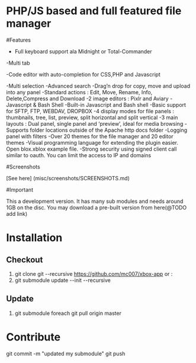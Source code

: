 PHP/JS based and full featured file manager
===========================================

#Features
 
 - Full keyboard support ala Midnight or Total-Commander
 
 -Multi tab
 
 -Code editor with auto-completion for CSS,PHP and Javascript
 
 -Multi selection
 -Advanced search
 -Drag’n drop for copy, move and upload into any panel
 -Standard actions : Edit, Move, Rename, Info, Delete,Compress and Download
 -2 image editors : Pixlr and Aviary
 -Javascript & Bash Shell
 -Built-in Javascript and Bash shell
 -Basic support for SFTP, FTP, WEBDAV, DROPBOX
 -4 display modes for file panels : thumbnails, tree, list, preview, split horizontal and split vertical
 -3 main layouts : Dual panel, single panel and ‘preview’, ideal for media browsing
 -Supports folder locations outside of the Apache http docs folder
 -Logging panel with filters
 -Over 20 themes for the file manager and 20 editor themes
 -Visual programming language for extending the plugin easier. Open blox.xblox example file.
 -Strong security using signed client call similar to oauth. You can limit the access to IP and domains

#Screenshots

[See here] (misc/screenshots/SCREENSHOTS.md)


#Important

This a development version. It has many sub modules and needs around 1GB on the disc. You may download a pre-built version from here(@TODO add link) 

# Installation 

## Checkout 

1. git clone git --recursive https://github.com/mc007/xbox-app or : 
2. git submodule update --init --recursive

## Update 

1. git submodule foreach git pull origin master

# Contribute

git commit -m "updated my submodule"
git push

